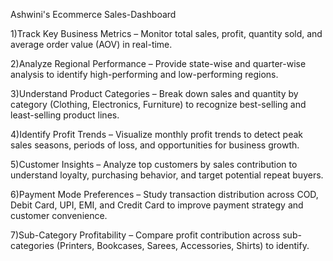 Ashwini's Ecommerce Sales-Dashboard

1)Track Key Business Metrics – Monitor total sales, profit, quantity sold, and average order value (AOV) in real-time.

2)Analyze Regional Performance – Provide state-wise and quarter-wise analysis to identify high-performing and low-performing regions.

3)Understand Product Categories – Break down sales and quantity by category (Clothing, Electronics, Furniture) to recognize best-selling and least-selling product lines.

4)Identify Profit Trends – Visualize monthly profit trends to detect peak sales seasons, periods of loss, and opportunities for business growth.

5)Customer Insights – Analyze top customers by sales contribution to understand loyalty, purchasing behavior, and target potential repeat buyers.

6)Payment Mode Preferences – Study transaction distribution across COD, Debit Card, UPI, EMI, and Credit Card to improve payment strategy and customer convenience.

7)Sub-Category Profitability – Compare profit contribution across sub-categories (Printers, Bookcases, Sarees, Accessories, Shirts) to identify.
